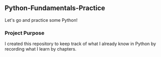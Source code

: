 ## Python-Fundamentals-Practice
Let's go and practice some Python!

### Project Purpose
I created this repository to keep track of what I already know in Python by recording what I learn by chapters.
